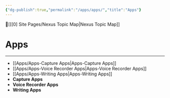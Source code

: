 ```yaml
---
{"dg-publish":true,"permalink":"/apps/apps/","title":"Apps"}
---
```



🔺[[[0] Site Pages/Nexus Topic Map\|Nexus Topic Map]]

# Apps
---


- [[Apps/Apps-Capture Apps\|Apps-Capture Apps]]
- [[Apps/Apps-Voice Recorder Apps\|Apps-Voice Recorder Apps]]
- [[Apps/Apps-Writing Apps\|Apps-Writing Apps]]
- **Capture Apps**
- **Voice Recorder Apps**
- **Writing Apps**

